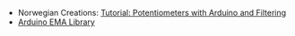 -   Norwegian Creations: [Tutorial: Potentiometers with Arduino and Filtering](https://www.norwegiancreations.com/2015/10/tutorial-potentiometers-with-arduino-and-filtering/)
-   [Arduino EMA Library](https://github.com/RafaelReyesCarmona/EMA)
